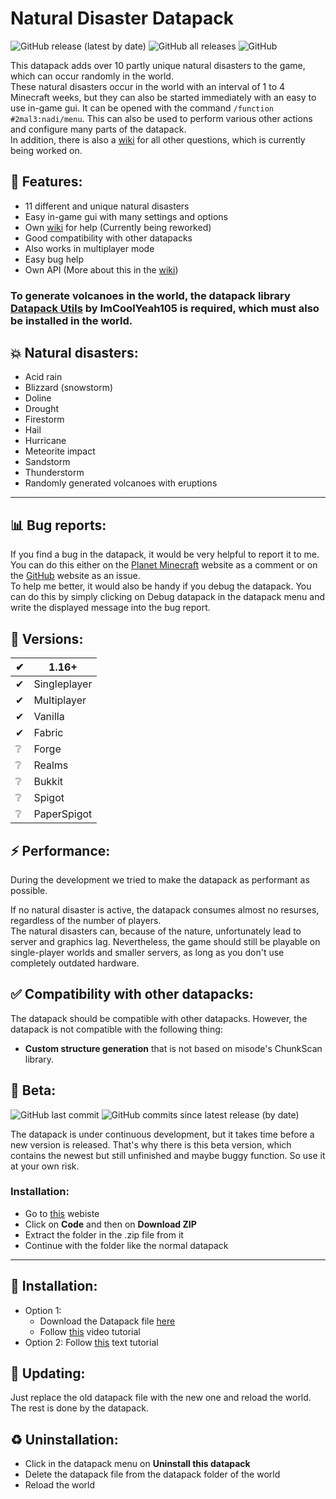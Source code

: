 # Natural Disaster Datapack
![GitHub release (latest by date)](https://img.shields.io/github/v/release/2mal3/Natural-Disaster-Datapack?style=flat-square) ![GitHub all releases](https://img.shields.io/github/downloads/2mal3/Natural-Disaster-Datapack/total?style=flat-square) ![GitHub](https://img.shields.io/github/license/2mal3/Natural-Disaster-Datapack?style=flat-square)

This datapack adds over 10 partly unique natural disasters to the game, which can occur randomly in the world.                                        
These natural disasters occur in the world with an interval of 1 to 4 Minecraft weeks, but they can also be started immediately with an easy to use in-game gui. It can be opened with the command `/function #2mal3:nadi/menu`. This can also be used to perform various other actions and configure many parts of the datapack.                                         
In addition, there is also a [wiki](https://bit.ly/NaturalDisasterDatapackWiki) for all other questions, which is currently being worked on.

## 📖 Features:
- 11 different and unique natural disasters
- Easy in-game gui with many settings and options
- Own [wiki](https://bit.ly/NaturalDisasterDatapackWiki) for help (Currently being reworked)
- Good compatibility with other datapacks
- Also works in multiplayer mode
- Easy bug help
- Own API (More about this in the [wiki](https://bit.ly/NaturalDisasterDatapackWiki))

### To generate volcanoes in the world, the datapack library [Datapack Utils](https://www.planetminecraft.com/data-pack/datapack-utils/) by ImCoolYeah105 is required, which must also be installed in the world.

## 💥 Natural disasters:
- Acid rain
- Blizzard (snowstorm)
- Doline
- Drought
- Firestorm
- Hail
- Hurricane
- Meteorite impact
- Sandstorm
- Thunderstorm
- Randomly generated volcanoes with eruptions

***

## 📊 Bug reports:
If you find a bug in the datapack, it would be very helpful to report it to me.                                                          
You can do this either on the [Planet Minecraft](https://www.planetminecraft.com/data-pack/natural-disaster-4574511/) website as a comment or on the [GitHub](https://github.com/2mal3/Natural-Disaster-Datapack/issues) website as an issue.                                        
To help me better, it would also be handy if you debug the datapack. You can do this by simply clicking on Debug datapack in the datapack menu and write the displayed message into the bug report.

## 💾 Versions:
| ✔   | 1.16+        |
| --- | ------------ |
| ✔   | Singleplayer |
| ✔   | Multiplayer  |
| ✔   | Vanilla      |
| ✔   | Fabric       |
| ❔   | Forge        |
| ❔   | Realms       |
| ❔   | Bukkit       |
| ❔   | Spigot       |
| ❔   | PaperSpigot  |

## ⚡ Performance:
During the development we tried to make the datapack as performant as possible.

If no natural disaster is active, the datapack consumes almost no resurses, regardless of the number of players.                               
The natural disasters can, because of the nature, unfortunately lead to server and graphics lag. Nevertheless, the game should still be playable on single-player worlds and smaller servers, as long as you don't use completely outdated hardware.

## ✅ Compatibility with other datapacks:
The datapack should be compatible with other datapacks. However, the datapack is not compatible with the following thing:
- **Custom structure generation** that is not based on misode's ChunkScan library.

## 🧪 Beta:
![GitHub last commit](https://img.shields.io/github/last-commit/2mal3/Natural-Disaster-Datapack?style=flat-square) ![GitHub commits since latest release (by date)](https://img.shields.io/github/commits-since/2mal3/Natural-Disaster-Datapack/latest?style=flat-square)
 
The datapack is under continuous development, but it takes time before a new version is released. 
That's why there is this beta version, which contains the newest but still unfinished and maybe buggy function. So use it at your own risk.

### Installation:
- Go to [this](http://bit.ly/NaturalDisasterDatapackBeta) webiste
- Click on **Code** and then on **Download ZIP**
- Extract the folder in the .zip file from it
- Continue with the folder like the normal datapack 

***

## 🔽 Installation:
- Option 1:
  - Download the Datapack file [here](https://bit.ly/NaturalDisasterDatapack)
  - Follow [this](https://youtu.be/zhWVPYD9hy4) video tutorial
- Option 2: Follow [this](https://www.planetminecraft.com/blog/how-to-download-and-install-minecraft-data-packs/) text tutorial

## 🔄 Updating:
Just replace the old datapack file with the new one and reload the world. The rest is done by the datapack.

## ♻ Uninstallation:
- Click in the datapack menu on **Uninstall this datapack**
- Delete the datapack file from the datapack folder of the world
- Reload the world
